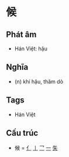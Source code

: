 # 候

## Phát âm
* Hán Việt: hậu

## Nghĩa
* (n) khí hậu, thăm dò

## Tags
* Hán Việt

## Cấu trúc
* 候 = [亻](亻.md) [丨](丨.md) [乛](乛.md) [一](一.md) [矢](矢.md)

<script>window.HANZI_FIELD='候';</script>